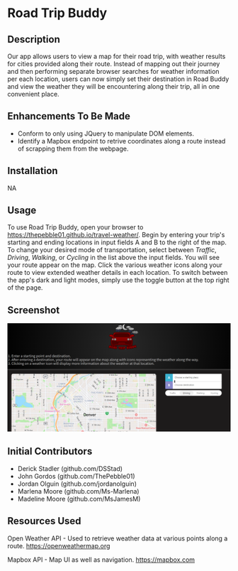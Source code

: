 # Road Trip Buddy

## Description

Our app allows users to view a map for their road trip, with weather results for cities provided along their route. Instead of mapping out their journey and then performing separate browser searches for weather information per each location, users can now simply set their destination in Road Buddy and view the weather they will be encountering along their trip, all in one convenient place.

## Enhancements To Be Made

- Conform to only using JQuery to manipulate DOM elements.
- Identify a Mapbox endpoint to retrive coordinates along a route instead of scrapping them from the webpage.

## Installation

NA

## Usage

To use Road Trip Buddy, open your browser to https://thepebble01.github.io/travel-weather/. Begin by entering your trip's starting and ending locations in input fields A and B to the right of the map. To change your desired mode of transportation, select between <i>Traffic</i>, <i>Driving</i>, <i>Walking</i>, or <i>Cycling</i> in the list above the input fields. You will see your route appear on the map. Click the various weather icons along your route to view extended weather details in each location. To switch between the app's dark and light modes, simply use the toggle button at the top right of the page.

## Screenshot

![Application Screenshot](images/appScreenshot.png)

## Initial Contributors

- Derick Stadler (github.com/DSStad)
- John Gordos (github.com/ThePebble01)
- Jordan Olguin (github.com/jordanolguin)
- Marlena Moore (github.com/Ms-Marlena)
- Madeline Moore (github.com/MsJamesM)

## Resources Used

Open Weather API - Used to retrieve weather data at various points along a route.
https://openweathermap.org

Mapbox API - Map UI as well as navigation.
https://mapbox.com
